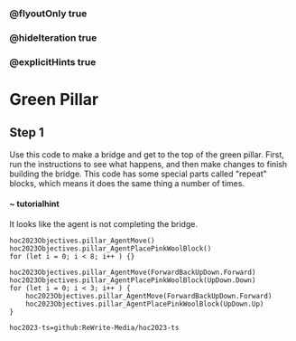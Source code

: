 ### @flyoutOnly true
### @hideIteration true
### @explicitHints true

# Green Pillar

## Step 1
Use this code to make a bridge and get to the top of the green pillar. First, run the instructions to see what happens, and then make changes to finish building the bridge. This code has some special parts called "repeat" blocks, which means it does the same thing a number of times.

#### ~ tutorialhint 
It looks like the agent is not completing the bridge.

```ghost
hoc2023Objectives.pillar_AgentMove()
hoc2023Objectives.pillar_AgentPlacePinkWoolBlock()
for (let i = 0; i < 8; i++ ) {}
```
```template
hoc2023Objectives.pillar_AgentMove(ForwardBackUpDown.Forward)
hoc2023Objectives.pillar_AgentPlacePinkWoolBlock(UpDown.Down)
for (let i = 0; i < 3; i++ ) {
    hoc2023Objectives.pillar_AgentMove(ForwardBackUpDown.Forward)
    hoc2023Objectives.pillar_AgentPlacePinkWoolBlock(UpDown.Up)
}

```

```package
hoc2023-ts=github:ReWrite-Media/hoc2023-ts
```